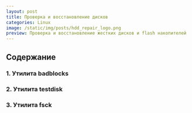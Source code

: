 ```yaml
---
layout: post
title: Проверка и восстановление дисков   
categories: Linux
image: /static/img/posts/hdd_repair_logo.png
preview: Проверка и восстановление жестких дисков и flash накопителей
---
```


## Содержание
### 1. Утилита badblocks
### 2. Утилита testdisk
### 3. Утилита fsck